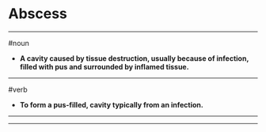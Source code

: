 # Abscess
---
#noun
- **A cavity caused by tissue destruction, usually because of infection, filled with pus and surrounded by inflamed tissue.**
---
#verb
- **To form a pus-filled, cavity typically from an infection.**
---
---
